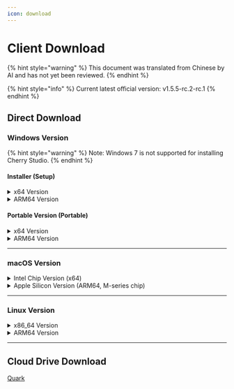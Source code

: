 ```yaml
---
icon: download
---
```

# Client Download


{% hint style="warning" %}
This document was translated from Chinese by AI and has not yet been reviewed.
{% endhint %}




{% hint style="info" %}
Current latest official version: v1.5.5-rc.2-rc.1
{% endhint %}

## Direct Download

### Windows Version

{% hint style="warning" %}
Note: Windows 7 is not supported for installing Cherry Studio.
{% endhint %}

#### Installer (Setup)

<details>

<summary>x64 Version</summary>

Main Line:

【[Cherry Studio Official Website](https://cherry-ai.com/download)】 【[GitHub](https://github.com/CherryHQ/cherry-studio/releases/download/v1.5.4-rc.1/Cherry-Studio-1.5.5-rc.2-rc.1-x64-setup.exe)】

Alternative Lines:

【[Line 1](https://download-cf.ocoolai.com/https://github.com/CherryHQ/cherry-studio/releases/download/v1.5.4-rc.1/Cherry-Studio-1.5.5-rc.2-rc.1-x64-setup.exe)】 【[Line 2](https://download.ocoolai.com/https://github.com/CherryHQ/cherry-studio/releases/download/v1.5.4-rc.1/Cherry-Studio-1.5.5-rc.2-rc.1-x64-setup.exe)】 【[Line 3](https://download.ocoolai.online/https://github.com/CherryHQ/cherry-studio/releases/download/v1.5.4-rc.1/Cherry-Studio-1.5.5-rc.2-rc.1-x64-setup.exe)】

</details>

<details>

<summary>ARM64 Version</summary>

Main Line:

【[Cherry Studio Official Website](https://cherry-ai.com/download)】 【[GitHub](https://github.com/CherryHQ/cherry-studio/releases/download/v1.5.4-rc.1/Cherry-Studio-1.5.5-rc.2-rc.1-arm64-setup.exe)】

Alternative Lines:

【[Line 1](https://download-cf.ocoolai.com/https://github.com/CherryHQ/cherry-studio/releases/download/v1.5.4-rc.1/Cherry-Studio-1.5.5-rc.2-rc.1-arm64-setup.exe)】 【[Line 2](https://download.ocoolai.com/https://github.com/CherryHQ/cherry-studio/releases/download/v1.5.4-rc.1/Cherry-Studio-1.5.5-rc.2-rc.1-arm64-setup.exe)】 【[Line 3](https://download.ocoolai.online/https://github.com/CherryHQ/cherry-studio/releases/download/v1.5.4-rc.1/Cherry-Studio-1.5.5-rc.2-rc.1-arm64-setup.exe)】

</details>

#### Portable Version (Portable)

<details>

<summary>x64 Version</summary>

Main Line:

【[Cherry Studio Official Website](https://cherry-ai.com/download)】 【[GitHub](https://github.com/CherryHQ/cherry-studio/releases/download/v1.5.4-rc.1/Cherry-Studio-1.5.5-rc.2-rc.1-x64-portable.exe)】

Alternative Lines:

【[Line 1](https://download-cf.ocoolai.com/https://github.com/CherryHQ/cherry-studio/releases/download/v1.5.4-rc.1/Cherry-Studio-1.5.5-rc.2-rc.1-x64-portable.exe)】 【[Line 2](https://download.ocoolai.com/https://github.com/CherryHQ/cherry-studio/releases/download/v1.5.4-rc.1/Cherry-Studio-1.5.5-rc.2-rc.1-x64-portable.exe)】 【[Line 3](https://download.ocoolai.online/https://github.com/CherryHQ/cherry-studio/releases/download/v1.5.4-rc.1/Cherry-Studio-1.5.5-rc.2-rc.1-x64-portable.exe)】

</details>

<details>

<summary>ARM64 Version</summary>

Main Line:

【[Cherry Studio Official Website](https://cherry-ai.com/download)】 【[GitHub](https://github.com/CherryHQ/cherry-studio/releases/download/v1.5.4-rc.1/Cherry-Studio-1.5.5-rc.2-rc.1-arm64-portable.exe)】

Alternative Lines:

【[Line 1](https://download-cf.ocoolai.com/https://github.com/CherryHQ/cherry-studio/releases/download/v1.5.4-rc.1/Cherry-Studio-1.5.5-rc.2-rc.1-arm64-portable.exe)】 【[Line 2](https://download.ocoolai.com/https://github.com/CherryHQ/cherry-studio/releases/download/v1.5.4-rc.1/Cherry-Studio-1.5.5-rc.2-rc.1-arm64-portable.exe)】 【[Line 3](https://download.ocoolai.online/https://github.com/CherryHQ/cherry-studio/releases/download/v1.5.4-rc.1/Cherry-Studio-1.5.5-rc.2-rc.1-arm64-portable.exe)】

</details>

***

### macOS Version

<details>

<summary>Intel Chip Version (x64)</summary>

Main Line:

【[Cherry Studio Official Website](https://cherry-ai.com/download)】 【[GitHub](https://github.com/CherryHQ/cherry-studio/releases/download/v1.5.4-rc.1/Cherry-Studio-1.5.5-rc.2-rc.1-x64.dmg)】

Alternative Lines:

【[Line 1](https://download-cf.ocoolai.com/https://github.com/CherryHQ/cherry-studio/releases/download/v1.5.4-rc.1/Cherry-Studio-1.5.5-rc.2-rc.1-x64.dmg)】 【[Line 2](https://download.ocoolai.com/https://github.com/CherryHQ/cherry-studio/releases/download/v1.5.4-rc.1/Cherry-Studio-1.5.5-rc.2-rc.1-x64.dmg)】 【[Line 3](https://download.ocoolai.online/https://github.com/CherryHQ/cherry-studio/releases/download/v1.5.4-rc.1/Cherry-Studio-1.5.5-rc.2-rc.1-x64.dmg)】

</details>

<details>

<summary>Apple Silicon Version (ARM64, M-series chip)</summary>

Main Line:

【[Cherry Studio Official Website](https://cherry-ai.com/download)】 【[GitHub](https://github.com/CherryHQ/cherry-studio/releases/download/v1.5.4-rc.1/Cherry-Studio-1.5.5-rc.2-rc.1-arm64.dmg)】

Alternative Lines:

【[Line 1](https://download-cf.ocoolai.com/https://github.com/CherryHQ/cherry-studio/releases/download/v1.5.4-rc.1/Cherry-Studio-1.5.5-rc.2-rc.1-arm64.dmg)】 【[Line 2](https://download.ocoolai.com/https://github.com/CherryHQ/cherry-studio/releases/download/v1.5.4-rc.1/Cherry-Studio-1.5.5-rc.2-rc.1-arm64.dmg)】 【[Line 3](https://download.ocoolai.online/https://github.com/CherryHQ/cherry-studio/releases/download/v1.5.4-rc.1/Cherry-Studio-1.5.5-rc.2-rc.1-arm64.dmg)】

</details>

***

### Linux Version

<details>

<summary>x86_64 Version</summary>

Main Line:

【[Cherry Studio Official Website](https://cherry-ai.com/download)】 【[GitHub](https://github.com/CherryHQ/cherry-studio/releases/download/v1.5.4-rc.1/Cherry-Studio-1.5.5-rc.2-rc.1-x86_64.AppImage)】

Alternative Lines:

【[Line 1](https://download-cf.ocoolai.com/https://github.com/CherryHQ/cherry-studio/releases/download/v1.5.4-rc.1/Cherry-Studio-1.5.5-rc.2-rc.1-x86_64.AppImage)】 【[Line 2](https://download.ocoolai.com/https://github.com/CherryHQ/cherry-studio/releases/download/v1.5.4-rc.1/Cherry-Studio-1.5.5-rc.2-rc.1-x86_64.AppImage)】 【[Line 3](https://download.ocoolai.online/https://github.com/CherryHQ/cherry-studio/releases/download/v1.5.4-rc.1/Cherry-Studio-1.5.5-rc.2-rc.1-x86_64.AppImage)】

</details>

<details>

<summary>ARM64 Version</summary>

Main Line:

【[Cherry Studio Official Website](https://cherry-ai.com/download)】 【[GitHub](https://github.com/CherryHQ/cherry-studio/releases/download/v1.5.4-rc.1/Cherry-Studio-1.5.5-rc.2-rc.1-arm64.AppImage)】

Alternative Lines:

【[Line 1](https://download-cf.ocoolai.com/https://github.com/CherryHQ/cherry-studio/releases/download/v1.5.4-rc.1/Cherry-Studio-1.5.5-rc.2-rc.1-arm64.AppImage)】 【[Line 2](https://download.ocoolai.com/https://github.com/CherryHQ/cherry-studio/releases/download/v1.5.4-rc.1/Cherry-Studio-1.5.5-rc.2-rc.1-arm64.AppImage)】 【[Line 3](https://download.ocoolai.online/https://github.com/CherryHQ/cherry-studio/releases/download/v1.5.4-rc.1/Cherry-Studio-1.5.5-rc.2-rc.1-arm64-AppImage)】

</details>

***

## Cloud Drive Download

[Quark](https://pan.quark.cn/s/c8533a1ec63e#/list/share)